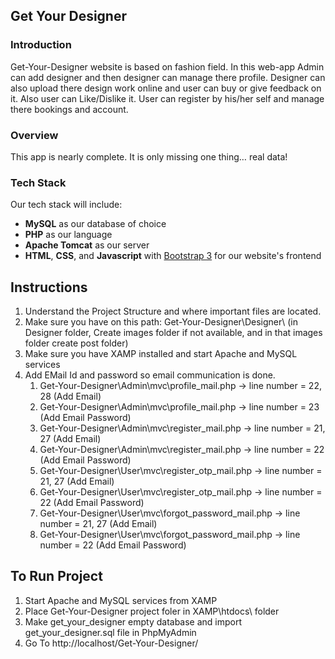 Get Your Designer
-----

### Introduction

Get-Your-Designer website is based on fashion field. In this web-app Admin can add designer and then designer can manage there profile. Designer can also upload there design work online and user can buy or give feedback on it. Also user can Like/Dislike it. User can register by his/her self and manage there bookings and account.

### Overview

This app is nearly complete. It is only missing one thing… real data! 

### Tech Stack

Our tech stack will include:

* **MySQL** as our database of choice
* **PHP** as our language
* **Apache Tomcat** as our server
* **HTML**, **CSS**, and **Javascript** with [Bootstrap 3](https://getbootstrap.com/docs/3.4/customize/) for our website's frontend



Instructions
-----

1. Understand the Project Structure and where important files are located.
2. Make sure you have on this path: Get-Your-Designer\Designer\ (in Designer folder, Create images folder if not available, and in that images folder create post folder)
3. Make sure you have XAMP installed and start Apache and MySQL services
4. Add EMail Id and password so email communication is done. 
	1. Get-Your-Designer\Admin\mvc\profile_mail.php -> line number = 22, 28 (Add Email)
	2. Get-Your-Designer\Admin\mvc\profile_mail.php -> line number = 23 (Add Email Password)
	3. Get-Your-Designer\Admin\mvc\register_mail.php -> line number = 21, 27 (Add Email)
	4. Get-Your-Designer\Admin\mvc\register_mail.php -> line number = 22 (Add Email Password)
	5. Get-Your-Designer\User\mvc\register_otp_mail.php -> line number = 21, 27 (Add Email)
	6. Get-Your-Designer\User\mvc\register_otp_mail.php -> line number = 22 (Add Email Password)
	7. Get-Your-Designer\User\mvc\forgot_password_mail.php -> line number = 21, 27 (Add Email)
	8. Get-Your-Designer\User\mvc\forgot_password_mail.php -> line number = 22 (Add Email Password)




To Run Project
-----

1. Start Apache and MySQL services from XAMP
2. Place Get-Your-Designer project foler in XAMP\htdocs\ folder
3. Make get_your_designer empty database and import get_your_designer.sql file in PhpMyAdmin
4. Go To http://localhost/Get-Your-Designer/ 
